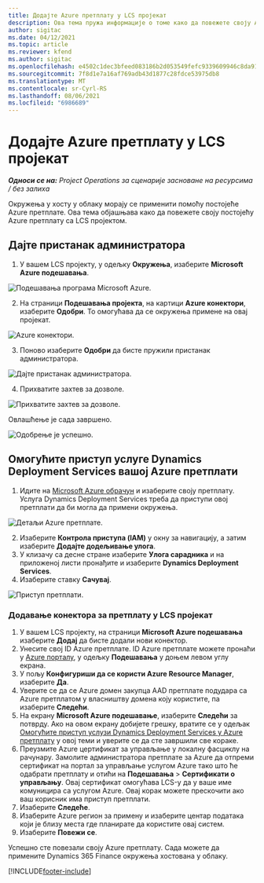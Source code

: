 ```yaml
---
title: Додајте Azure претплату у LCS пројекат
description: Ова тема пружа информације о томе како да повежете своју Azure претплату са LCS пројектом.
author: sigitac
ms.date: 04/12/2021
ms.topic: article
ms.reviewer: kfend
ms.author: sigitac
ms.openlocfilehash: e4502c1dec3bfeed083186b2d053549fefc9339609946c8da919b46e0e56cc79
ms.sourcegitcommit: 7f8d1e7a16af769adb43d1877c28fdce53975db8
ms.translationtype: MT
ms.contentlocale: sr-Cyrl-RS
ms.lasthandoff: 08/06/2021
ms.locfileid: "6986689"
---
```

# <a name="add-an-azure-subscription-to-an-lcs-project"></a>Додајте Azure претплату у LCS пројекат

_**Односи се на:** Project Operations за сценарије засноване на ресурсима / без залиха_

Окружења у хосту у облаку морају се применити помоћу постојеће Azure претплате. Ова тема објашњава како да повежете своју постојећу Azure претплату са LCS пројектом. 

## <a name="grant-admin-consent"></a>Дајте пристанак администратора

1. У вашем LCS пројекту, у одељку **Окружења**, изаберите **Microsoft Azure подешавања**.

![Подешавања програма Microsoft Azure.](./media/1MicrosoftAzureSettings.png)

2. На страници **Подешавања пројекта**, на картици **Azure конектори**, изаберите **Одобри**. То омогућава да се окружења примене на овај пројекат.

![Azure конектори.](./media/2AzureConnectors.png)

3. Поново изаберите **Одобри** да бисте пружили пристанак администратора.

![Дајте пристанак администратора.](./media/3GrantAdminConsent.png)

4. Прихватите захтев за дозволе.

![Прихватите захтев за дозволе.](./media/4AcceptPermissionRequest.png)

Овлашћење је сада завршено. 

![Одобрење је успешно.](./media/5AuthorizationComplete.png)

## <a name="provide-dynamics-deployment-services-access-to-your-azure-subscription"></a><a name="provide"></a>Омогућите приступ услуге Dynamics Deployment Services вашој Azure претплати

1. Идите на [Microsoft Azure обрачун](https://portal.azure.com/#blade/Microsoft\_Azure\_Billing/SubscriptionsBlade) и изаберите своју претплату. Услуга Dynamics Deployment Services треба да приступи овој претплати да би могла да примени окружења.

![Детаљи Azure претплате.](./media/6AzureSubscription.png)

2. Изаберите **Контрола приступа (IAM)** у окну за навигацију, а затим изаберите **Додајте додељивање улога**.
3. У клизачу са десне стране изаберите **Улога сарадника** и на приложеној листи пронађите и изаберите **Dynamics Deployment Services**. 
4. Изаберите ставку **Сачувај**.

![Приступ претплати.](./media/7SubscriptionAccess.png)

### <a name="add-a-subscription-connector-to-an-lcs-project"></a>Додавање конектора за претплату у LCS пројекат

1. У вашем LCS пројекту, на страници **Microsoft Azure подешавања** изаберите **Додај** да бисте додали нови конектор.
2. Унесите свој ID Azure претплате. ID Azure претплате можете пронаћи у [Azure порталу](https://ms.portal.azure.com/), у одељку  **Подешавања**  у доњем левом углу екрана.
3. У пољу **Конфигуриши да се користи Azure Resource Manager**, изаберите **Да**.
4. Уверите се да се Azure домен закупца AAD претплате подудара са Azure претплатом у власништву домена коју користите, па изаберите **Следећи**.
5. На екрану **Microsoft Azure подешавање**, изаберите **Следећи** за потврду. Ако на овом екрану добијете грешку, вратите се у одељак [Омогућите приступ услузи Dynamics Deployment Services у Azure претплату](#provide) у овој теми и уверите се да сте завршили све кораке.
6. Преузмите Azure цертификат за управљање у локалну фасциклу на рачунару. Замолите администратора претплате за Azure да отпреми сертификат на портал за управљање услугом Azure тако што ће одабрати претплату и отићи на **Подешавања** > **Сертификати о управљању**. Овај сертификат омогућава LCS-у да у ваше име комуницира са услугом Azure. Овај корак можете прескочити ако ваш корисник има приступ претплати.
7. Изаберите **Следеће**.
8. Изаберите Azure регион за примену и изаберите центар података који је близу места где планирате да користите овај систем.
9.  Изаберите **Повежи се**.

Успешно сте повезали своју Azure претплату. Сада можете да примените Dynamics 365 Finance окружења хостована у облаку.




[!INCLUDE[footer-include](../includes/footer-banner.md)]
